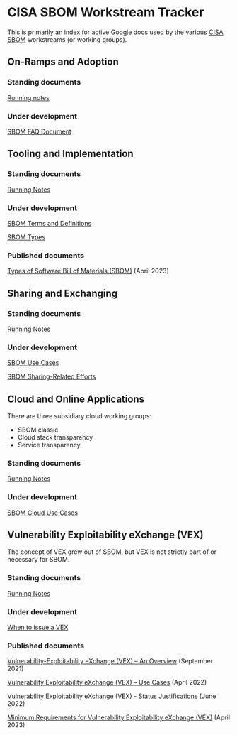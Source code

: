 # CISA SBOM Workstream Tracker

This is primarily an index for active Google docs used by the various [CISA SBOM](https://www.cisa.gov/sbom) workstreams (or working groups).

## On-Ramps and Adoption

### Standing documents

[Running notes](https://docs.google.com/document/d/1ssvft4gGjMc_mGabsc-aMETYrfbIzgQ8fnRCY_cKTrA)

### Under development

[SBOM FAQ Document](https://docs.google.com/document/d/1W0-vw6A3wKajK9caZgv0kKbKBp0PArDq8KxXdLsEgYQ)

## Tooling and Implementation

### Standing documents

[Running Notes](https://docs.google.com/document/d/1itBra03riwVIgvrn1xp35DuvCFOJ6T8DJgs_3pSxsCM)

### Under development

[SBOM Terms and Definitions](https://docs.google.com/document/d/1VzQ4aGgK76IipseP4DNCGk12O_S0E4MvdSqNPO4eXvA)

[SBOM Types](https://docs.google.com/document/d/1PsUhUQ_L-lNymD9p613zP0_MiT1Boag68TP3aiwZ4R8)

### Published documents

[Types of Software Bill of Materials (SBOM)](https://www.cisa.gov/resources-tools/resources/types-software-bill-materials-sbom) (April 2023)

## Sharing and Exchanging

### Standing documents

[Running Notes](https://docs.google.com/document/d/1WrHjgh6S_roq6ROzB446ian-bYDiDCJJMOMaGLf6iN8)

### Under development

[SBOM Use Cases](https://docs.google.com/document/d/17yc4BjHcGgy2ddJWOChiQzyOhAeZtoAKR-dhERWIJyo)

[SBOM Sharing-Related Efforts](https://docs.google.com/document/d/1CDiWoebr4dQ1KiCsUSSHiVSdLMBBy0s605_Oul5x_5E)

## Cloud and Online Applications

There are three subsidiary cloud working groups:

* SBOM classic
* Cloud stack transparency
* Service transparency

### Standing documents

[Running Notes](https://docs.google.com/document/d/1ZpTtsY0H2SwfNRq6qUzLMiWLQ8OwlhmJeg_M0cxrOiQ)

### Under development

[SBOM Cloud Use Cases](https://docs.google.com/document/d/1yog5o2g2j9MG75G62AWDxblNNkYEZ0WJmkbZWbbIhnU)

## Vulnerability Exploitability eXchange (VEX)

The concept of VEX grew out of SBOM, but VEX is not strictly part of or necessary for SBOM.

### Standing documents

[Running Notes](https://docs.google.com/document/d/1uF29lTr0OJ_QwUfuej1EfhFgDIziEj5U1x_bZ3V_8bQ)

### Under development

[When to issue a VEX](https://docs.google.com/document/d/152d2oRNcd7n8h8BRJpkl8zPEwC35m8x27VjFsYACavw)

### Published documents

[Vulnerability-Exploitability eXchange (VEX) – An Overview](https://ntia.gov/files/ntia/publications/vex_one-page_summary.pdf) (September 2021)

[Vulnerability Exploitability eXchange (VEX) – Use Cases](https://www.cisa.gov/resources-tools/resources/vulnerability-exploitability-exchange-vex-use-case-document-april-2022) (April 2022)

[Vulnerability Exploitability eXchange (VEX) - Status Justifications](https://www.cisa.gov/sites/default/files/publications/VEX_Status_Justification_Jun22.pdf) (June 2022)

[Minimum Requirements for Vulnerability Exploitability eXchange (VEX)](https://www.cisa.gov/resources-tools/resources/minimum-requirements-vulnerability-exploitability-exchange-vex) (April 2023)
